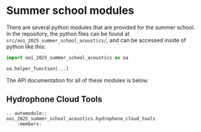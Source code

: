 # Summer school modules
There are several python modules that are provided for the summer school. In the repository, the python files can be found at `src/ooi_2025_summer_school_acoustics/`, and can be accessed inside of python like this:
```python
import ooi_2025_summer_school_acoustics as oa

oa.helper_function(...)
```

The API documentation for all of these modules is below.

## Hydrophone Cloud Tools
```{eval-rst}
.. automodule:: ooi_2025_summer_school_acoustics.hydrophone_cloud_tools
    :members:
```